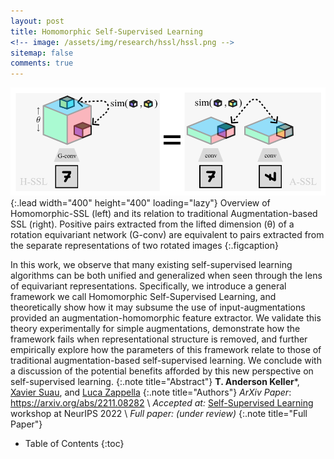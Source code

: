 ```yaml
---
layout: post
title: Homomorphic Self-Supervised Learning 
<!-- image: /assets/img/research/hssl/hssl.png -->
sitemap: false
comments: true
---
```

<!-- ![Full-width image](/assets/img/overview_long.png){:.lead width="800" height="100" loading="lazy"} -->
![Orientation Columns](/assets/img/research/hssl/hssl.png){:.lead width="400" height="400" loading="lazy"}
Overview of Homomorphic-SSL (left) and its relation to traditional Augmentation-based SSL (right). Positive pairs extracted from the lifted dimension (θ) of a rotation equivariant network (G-conv) are equivalent to pairs extracted from the separate representations of two rotated images
{:.figcaption}
 

In this work, we observe that many existing self-supervised learning algorithms can be both unified and generalized when seen through the lens of equivariant representations. Specifically, we introduce a general framework we call Homomorphic Self-Supervised Learning, and theoretically show how it may subsume the use of input-augmentations provided an augmentation-homomorphic feature extractor. We validate this theory experimentally for simple augmentations, demonstrate how the framework fails when representational structure is removed, and further empirically explore how the parameters of this framework relate to those of traditional augmentation-based self-supervised learning. We conclude with a discussion of the potential benefits afforded by this new perspective on self-supervised learning. 
{:.note title="Abstract"}
**T. Anderson Keller***, [Xavier Suau](https://scholar.google.es/citations?user=xcJGSJ4AAAAJ&hl=en), and [Luca Zappella](https://scholar.google.com/citations?user=bmh6mxAAAAAJ&hl=en)
{:.note title="Authors"}
*ArXiv Paper*: <https://arxiv.org/abs/2211.08282>  \\
*Accepted at:* [Self-Supervised Learning](https://sslneurips22.github.io/) workshop at NeurIPS 2022 \\
*Full paper: (under review)*
{:.note title="Full Paper"}


<!-- {:.lead} -->

- Table of Contents
{:toc}